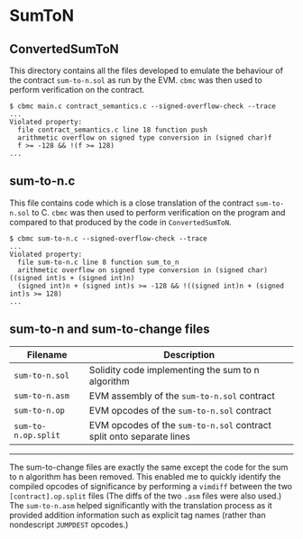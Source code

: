 # SumToN
## ConvertedSumToN
This directory contains all the files developed to emulate the behaviour of the 
contract `sum-to-n.sol` as run by the EVM. `cbmc` was then used to perform 
verification on the contract.
```
$ cbmc main.c contract_semantics.c --signed-overflow-check --trace
...
Violated property:
  file contract_semantics.c line 18 function push
  arithmetic overflow on signed type conversion in (signed char)f
  f >= -128 && !(f >= 128)
...
```

## sum-to-n.c
This file contains code which is a close translation of the contract 
`sum-to-n.sol` to C. `cbmc` was then used to perform verification on the 
program and compared to that produced by the code in `ConvertedSumToN`.
```
$ cbmc sum-to-n.c --signed-overflow-check --trace
...
Violated property:
  file sum-to-n.c line 8 function sum_to_n
  arithmetic overflow on signed type conversion in (signed char)((signed int)s + (signed int)n)
  (signed int)n + (signed int)s >= -128 && !((signed int)n + (signed int)s >= 128)
...
```

## sum-to-n and sum-to-change files
| Filename            | Description |
|---------------------|-------------|
| `sum-to-n.sol`      | Solidity code implementing the sum to n algorithm                   |
| `sum-to-n.asm`      | EVM assembly of the `sum-to-n.sol` contract                         |
| `sum-to-n.op`       | EVM opcodes of the `sum-to-n.sol` contract                          |
| `sum-to-n.op.split` | EVM opcodes of the `sum-to-n.sol` contract split onto separate lines|
---
The sum-to-change files are exactly the same except the code for the sum to n 
algorithm has been removed. This enabled me to quickly identify the compiled 
opcodes of significance by performing a `vimdiff` between the two 
`[contract].op.split` files (The diffs of the two `.asm` files were also used.) 
The `sum-to-n.asm` helped significantly with the translation process as it 
provided addition information such as explicit tag names (rather than 
nondescript `JUMPDEST` opcodes.)

